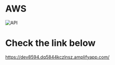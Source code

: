 # AWS

![API](https://github.com/Ahmethan96/AWS/assets/46056890/cd59f549-65ba-4c2f-bacf-d09e782dda04)

# Check the link below 
https://dev8594.dq5844kczlnsz.amplifyapp.com/

